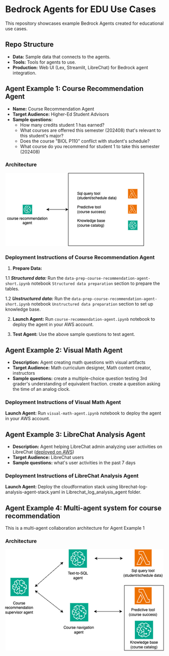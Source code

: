 # Bedrock Agents for EDU Use Cases

This repository showcases example Bedrock Agents created for educational use cases.

## Repo Structure

- **Data:** Sample data that connects to the agents.
- **Tools:** Tools for agents to use.
- **Production:** Web UI (Lex, Streamlit, LibreChat) for Bedrock agent integration.

## Agent Example 1: Course Recommendation Agent

- **Name:** Course Recommendation Agent
- **Target Audience:** Higher-Ed Student Advisors
- **Sample questions:**
  - How many credits student 1 has earned?
  - What courses are offerred this semester (202408) that's relevant to this student's major?
  - Does the course "BIOL P110" conflict with student's schedule?
  - What course do you recommend for student 1 to take this semester (202408) 

### Architecture

![Course Recommendation Agent Architecture](image/course-recommendation-agent.png)

### Deployment Instructions of Course Recommendation Agent

1. **Prepare Data:** 

1.1 ***Structured data:*** Run the `data-prep-course-recommendation-agent-short.ipynb` notebook `Structured data preparation` section to prepare the tables.

1.2 ***Unstructured data:*** Run the `data-prep-course-recommendation-agent-short.ipynb` notebook `Unstructured data preparation` section to set up knowledge base.

2. **Launch Agent:** Run `course-recommendation-agent.ipynb` notebook to deploy the agent in your AWS account.

3. **Test Agent:** Use the above sample questions to test agent.

## Agent Example 2: Visual Math Agent
- **Description:** Agent creating math questions with visual artifacts
- **Target Audience:** Math curriculum designer, Math content creator, instructors
- **Sample questions:** create a multiple-choice question testing 3rd grader's understanding of equivalent fraction. create a question asking the time of an analog clock.

### Deployment Instructions of Visual Math Agent

**Launch Agent:** Run `visual-math-agent.ipynb` notebook to deploy the agent in your AWS account. 

## Agent Example 3: LibreChat Analysis Agent
- **Description:** Agent helping LibreChat admin analyzing user activities on LibreChat ([deployed on AWS](https://github.com/sudheermanubolu/librechat-cdk/tree/main))
- **Target Audience:** LibreChat users
- **Sample questions:** what's user activities in the past 7 days

### Deployment Instructions of LibreChat Analysis Agent

**Launch Agent:** Deploy the cloudformation stack using librechat-log-analysis-agent-stack.yaml in Librechat_log_analysis_agent folder.

## Agent Example 4: Multi-agent system for course recommendation
This is a multi-agent collaboration architecture for Agent Example 1
### Architecture

![Course Recommendation Agent Architecture](image/course-recommendation-multi-agent.png)
